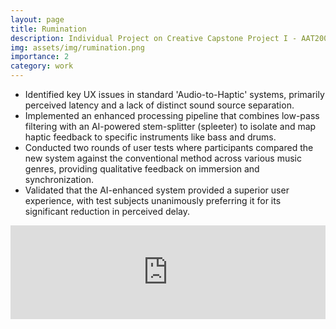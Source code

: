 ```yaml
---
layout: page
title: Rumination
description: Individual Project on Creative Capstone Project I - AAT2005
img: assets/img/rumination.png
importance: 2
category: work
---
```


- Identified key UX issues in standard 'Audio-to-Haptic' systems, primarily perceived latency and a lack of distinct sound source separation.
- Implemented an enhanced processing pipeline that combines low-pass filtering with an AI-powered stem-splitter (spleeter) to isolate and map haptic feedback to specific instruments like bass and drums.
- Conducted two rounds of user tests where participants compared the new system against the conventional method across various music genres, providing qualitative feedback on immersion and synchronization.
- Validated that the AI-enhanced system provided a superior user experience, with test subjects unanimously preferring it for its significant reduction in perceived delay.

<iframe width="100%" height="auto" src="https://www.youtube.com/embed/RP8RmnAGdfc?si=CtwR8TnthyX6nDZ8" title="YouTube video player" frameborder="0" allow="accelerometer; autoplay; clipboard-write; encrypted-media; gyroscope; picture-in-picture; web-share" referrerpolicy="strict-origin-when-cross-origin" allowfullscreen></iframe>
